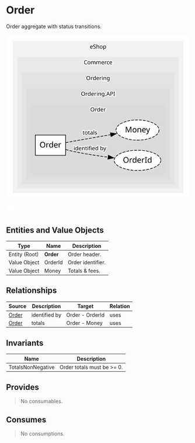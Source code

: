 

# Order
Order aggregate with status transitions.

![contextmap](./relationmap.svg)

![consumablemap](./consumablemap.svg)

## Entities and Value Objects
| Type | Name | Description |
| --- | --- | --- |
| Entity (Root) | **Order** | Order header. |
| Value Object | OrderId | Order identifier. |
| Value Object | Money | Totals & fees. |


## Relationships
| Source | Description | Target | Relation |
| --- | --- | --- | --- |
| [Order](entities/order/index.md) | identified by | Order - OrderId | uses |
| [Order](entities/order/index.md) | totals | Order - Money | uses |


## Invariants
| Name | Description |
| --- | --- |
| TotalsNonNegative | Order totals must be >= 0. |


## Provides
> No consumables.

## Consumes
> No consumptions.
	
